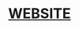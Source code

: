 <div align="center">
 <h1>
 <a href="https://gamingoninsulin.github.io/Project-Cluster/">WEBSITE</a>
 </h1>
</div>
